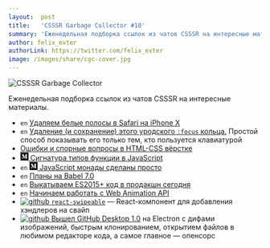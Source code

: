 ```yaml
---
layout:  post
title:   'CSSSR Garbage Collector #10'
summary: 'Еженедельная подборка ссылок из чатов CSSSR на интересные материалы'
author: felix_exter
authorLink: https://twitter.com/felix_exter
image: /images/share/cgc-cover.jpg
---
```


[github]: /images/icons/github.png
[medium]: /images/icons/medium.png
[yt]: /images/icons/youtube.png

![CSSSR Garbage Collector](/images/share/cgc-cover.jpg)

Еженедельная подборка ссылок из чатов CSSSR на интересные материалы.

- `en` [Удаляем белые полосы в Safari на iPhone X](http://stephenradford.me/removing-the-white-bars-in-safari-on-iphone-x/)
- `en` [Удаление (и сохранение) этого уродского `:focus` кольца.](https://hackernoon.com/removing-that-ugly-focus-ring-and-keeping-it-too-6c8727fefcd2) Простой способ показывать его только тем, кто пользуется клавиатурой
- [Ошибки и спорные вопросы в HTML-CSS вёрстке](http://nicothin.pro/page/oshibki-i-spornye-voprosy-v-html-css-vjorstke)
- [![medium] Сигнатура типов функции в JavaScript](https://medium.com/devschacht/functional-reactive-ninja-function-type-signatures-in-javascript-283fe7cd6211)
- `en` [![medium] JavaScript монады сделаны просто](https://medium.com/javascript-scene/javascript-monads-made-simple-7856be57bfe8)
- `en` [Планы на Babel 7.0](https://babeljs.io/blog/2017/09/12/planning-for-7.0)
- `en` [Выкатываем ES2015+ код в продакшн сегодня](https://philipwalton.com/articles/deploying-es2015-code-in-production-today/)
- `en` [Начинаем работать с Web Animation API](https://lisilinhart.info/posts/waapi-introduction)
- [![github] `react-swipeable`](https://github.com/dogfessional/react-swipeable) — React-компонент для добавления хэндлеров на свайп
- [![github] Вышел GitHub Desktop 1.0](https://github.com/blog/2437-announcing-github-desktop-1-0) на Electron с дифами изображений, быстрым клонированием, открытием файлов в любимом редакторе кода, а самое главное — опенсорс
